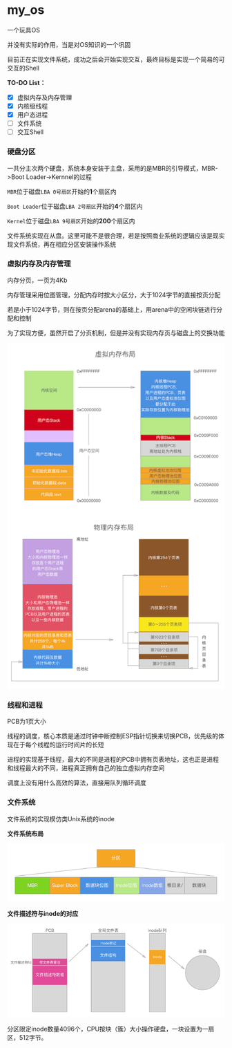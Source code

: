 # my_os
一个玩具OS

并没有实际的作用，当是对OS知识的一个巩固

目前正在实现文件系统，成功之后会开始实现交互，最终目标是实现一个简易的可交互的Shell

__TO-DO List：__

- [x] 虚拟内存及内存管理
- [x] 内核级线程
- [x] 用户态进程
- [ ] 文件系统
- [ ] 交互Shell

### 硬盘分区
一共分主次两个硬盘，系统本身安装于主盘，采用的是MBR的引导模式，MBR->Boot Loader->Kernnel的过程

`MBR`位于磁盘`LBA 0号扇区`开始的**1**个扇区内

`Boot Loader`位于磁盘`LBA 2号扇区`开始的**4**个扇区内

`Kernel`位于磁盘`LBA 9号扇区`开始的**200**个扇区内

文件系统实现在从盘。这里可能不是很合理，若是按照商业系统的逻辑应该是现实现文件系统，再在相应分区安装操作系统

### 虚拟内存及内存管理
内存分页，一页为4Kb

内存管理采用位图管理，分配内存时按大小区分，大于1024字节的直接按页分配

若是小于1024字节，则在按页分配arena的基础上，用arena中的空闲块链进行分配和控制

为了实现方便，虽然开启了分页机制，但是并没有实现内存页与磁盘上的交换功能

![](./resource/内存布局.png)

### 线程和进程
PCB为1页大小

线程的调度，核心本质是通过时钟中断控制ESP指针切换来切换PCB，优先级的体现在于每个线程的运行时间片的长短

进程的实现基于线程，最大的不同是进程的PCB中拥有页表地址，这也正是进程和线程最大的不同，进程真正拥有自己的独立虚拟内存空间

调度上没有用什么高效的算法，直接用队列循环调度

### 文件系统
文件系统的实现模仿类Unix系统的inode

__文件系统布局__

![](./resource/文件系统布局.png)

__文件描述符与inode的对应__

![](./resource/文件描述符.png)

分区限定inode数量4096个，CPU按块（簇）大小操作硬盘，一块设置为一扇区，512字节。
